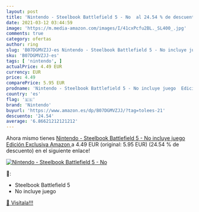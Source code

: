 ```yaml
---
layout: post
title: 'Nintendo - Steelbook Battlefield 5 - No  al 24.54 % de descuento'
date: 2021-03-12 03:44:59
image: 'https://m.media-amazon.com/images/I/41cxPcfu2BL._SL400_.jpg'
comments: true
category: ofertas
author: ring
slug: 'B07DGMVZJJ-es Nintendo - Steelbook Battlefield 5 - No incluye juego...'
sku: 'B07DGMVZJJ-es'
tags: [ 'nintendo', ]
actualPrice: 4.49 EUR
currency: EUR
price: 4.49
comparePrice: 5.95 EUR
prodname: 'Nintendo - Steelbook Battlefield 5 - No incluye juego  Edición Exclusiva Amazon '
country: 'es'
flag: '🇪🇸'
brand: 'Nintendo'
buyurl: 'https://www.amazon.es/dp/B07DGMVZJJ/?tag=tolees-21'
descuento: '24.54'
average: '6.86621212121212'
---
```


Ahora mismo tienes [Nintendo - Steelbook Battlefield 5 - No incluye juego  Edición Exclusiva Amazon ](https://www.amazon.es/dp/B07DGMVZJJ/?tag=tolees-21) a 4.49 EUR (original: 5.95 EUR) (24.54 %  de descuento) en el siguiente enlace!

[![Nintendo - Steelbook Battlefield 5 - No ](https://m.media-amazon.com/images/I/41cxPcfu2BL._SL400_.jpg)](https://www.amazon.es/dp/B07DGMVZJJ/?tag=tolees-21)

🔎:

- Steelbook Battlefield 5
- No incluye juego

[🛒 Visítala!!!](https://www.amazon.es/dp/B07DGMVZJJ/?tag=tolees-21)
